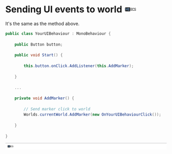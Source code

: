 # Sending UI events to world [![](Logo-Tiny.png)](/../../#glossary)
It's the same as the method above.
```csharp
public class YourUIBehaviour : MonoBehaviour {
    
    public Button button;
    
    public void Start() {
    
        this.button.onClick.AddListener(this.AddMarker);
    
    }
    
    ...
    
    private void AddMarker() {
        
        // Send marker click to world
        Worlds.currentWorld.AddMarker(new OnYourUIBehaviourClick());
        
    }
    
}
```

[![](Footer.png)](/../../#glossary)
